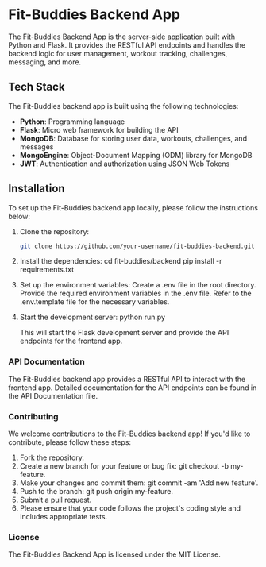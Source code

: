 # Fit-Buddies Backend App

The Fit-Buddies Backend App is the server-side application built with Python and Flask. It provides the RESTful API endpoints and handles the backend logic for user management, workout tracking, challenges, messaging, and more.

## Tech Stack

The Fit-Buddies backend app is built using the following technologies:

- **Python**: Programming language
- **Flask**: Micro web framework for building the API
- **MongoDB**: Database for storing user data, workouts, challenges, and messages
- **MongoEngine**: Object-Document Mapping (ODM) library for MongoDB
- **JWT**: Authentication and authorization using JSON Web Tokens

## Installation

To set up the Fit-Buddies backend app locally, please follow the instructions below:

1. Clone the repository:

   ```bash
   git clone https://github.com/your-username/fit-buddies-backend.git

2. Install the dependencies:
    cd fit-buddies/backend
    pip install -r requirements.txt

3. Set up the environment variables:
    Create a .env file in the root directory.
    Provide the required environment variables in the .env file. Refer to the .env.template file for the necessary variables.

4. Start the development server:
    python run.py

    This will start the Flask development server and provide the API endpoints for the frontend app.

### API Documentation
The Fit-Buddies backend app provides a RESTful API to interact with the frontend app. Detailed documentation for the API endpoints can be found in the API Documentation file.

### Contributing
We welcome contributions to the Fit-Buddies backend app! If you'd like to contribute, please follow these steps:

1. Fork the repository.
2. Create a new branch for your feature or bug fix: git checkout -b my-feature.
3. Make your changes and commit them: git commit -am 'Add new feature'.
4. Push to the branch: git push origin my-feature.
5. Submit a pull request.
6. Please ensure that your code follows the project's coding style and includes appropriate tests.

### License
The Fit-Buddies Backend App is licensed under the MIT License.